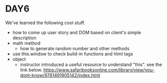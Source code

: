 # DAY6
We've learned the following cool stuff.

- how to come up user story and DOM based on client's simple description
- math method
  * how to generate random number and other methods
- use this.window to check build-in functions and html tags
- object
  * instructor introduced a useful resource to understand "this". see the link
  below.
  https://www.safaribooksonline.com/library/view/you-dont-know/9781491905142/index.html
